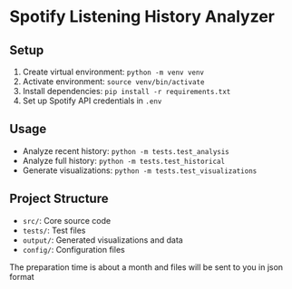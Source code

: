 # Spotify Listening History Analyzer

## Setup
1. Create virtual environment: `python -m venv venv`
2. Activate environment: `source venv/bin/activate`
3. Install dependencies: `pip install -r requirements.txt`
4. Set up Spotify API credentials in `.env`

## Usage
- Analyze recent history: `python -m tests.test_analysis`
- Analyze full history: `python -m tests.test_historical`
- Generate visualizations: `python -m tests.test_visualizations`

## Project Structure
- `src/`: Core source code
- `tests/`: Test files
- `output/`: Generated visualizations and data
- `config/`: Configuration files


The preparation time is about a month and files will be sent to you in json format
